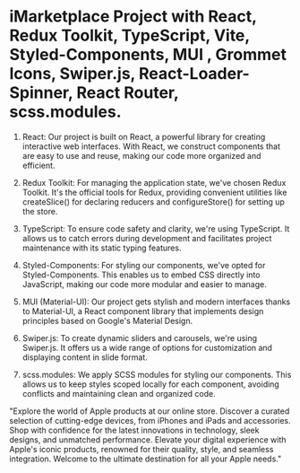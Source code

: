 # iMarketplace Project with React, Redux Toolkit, TypeScript, Vite, Styled-Components, MUI , Grommet Icons, Swiper.js, React-Loader-Spinner, React Router,  scss.modules. 

1. React: Our project is built on React, a powerful library for creating interactive web interfaces. With React, we construct components that are easy to use and reuse, making our code more organized and efficient.

2. Redux Toolkit: For managing the application state, we've chosen Redux Toolkit. It's the official tools for Redux, providing convenient utilities like createSlice() for declaring reducers and configureStore() for setting up the store.

3. TypeScript: To ensure code safety and clarity, we're using TypeScript. It allows us to catch errors during development and facilitates project maintenance with its static typing features.

4. Styled-Components: For styling our components, we've opted for Styled-Components. This enables us to embed CSS directly into JavaScript, making our code more modular and easier to manage.

5. MUI (Material-UI): Our project gets stylish and modern interfaces thanks to Material-UI, a React component library that implements design principles based on Google's Material Design.

6. Swiper.js: To create dynamic sliders and carousels, we're using Swiper.js. It offers us a wide range of options for customization and displaying content in slide format.

7. scss.modules: We apply SCSS modules for styling our components. This allows us to keep styles scoped locally for each component, avoiding conflicts and maintaining clean and organized code.


"Explore the world of Apple products at our online store. Discover a curated selection of cutting-edge devices, from iPhones and iPads and accessories. Shop with confidence for the latest innovations in technology, sleek designs, and unmatched performance. Elevate your digital experience with Apple's iconic products, renowned for their quality, style, and seamless integration. Welcome to the ultimate destination for all your Apple needs."
